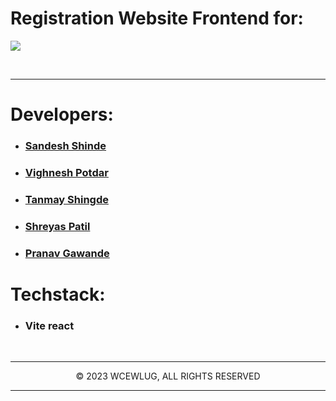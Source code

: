 # Registration Website Frontend for:

<!-- <h1 align="center">🐧LinuxDiary 5.0🐧</h1> -->

<img src="https://cdn.discordapp.com/attachments/1249775253564166264/1273262902786265098/Screenshot_57.png?ex=66bdf9fc&is=66bca87c&hm=f4a86b35c4ed0aaeda75669a19b50f89850ac097964ff83b9518b571cd58231a&">

<br><hr/>

# Developers:

- ### [Sandesh Shinde](https://github.com/sandeshshinde30)
- ### [Vighnesh Potdar](https://github.com/Voodels)
- ### [Tanmay Shingde](https://github.com/tanmay-8)
- ### [Shreyas Patil](https://github.com/thundersp)
- ### [Pranav Gawande](https://github.com/smitbutle)

# Techstack:

- ### Vite react

<br/><hr/>

<p align="center">© 2023 WCEWLUG, ALL RIGHTS RESERVED</p>
<hr/>
</div>
